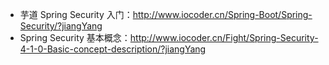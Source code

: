 * 芋道 Spring Security 入门：<http://www.iocoder.cn/Spring-Boot/Spring-Security/?jiangYang>
* Spring Security 基本概念：<http://www.iocoder.cn/Fight/Spring-Security-4-1-0-Basic-concept-description/?jiangYang>
